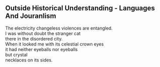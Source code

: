 Outside Historical Understanding - Languages And Jouranlism
-----------------------------------------------------------
The electricity changeless violences are entangled.  
I was without doubt the stranger cat  
there in the disordered city.  
When it looked me with its celestial crown eyes  
it had neither eyeballs nor eyeballs  
but crystal  
necklaces on its sides.  
